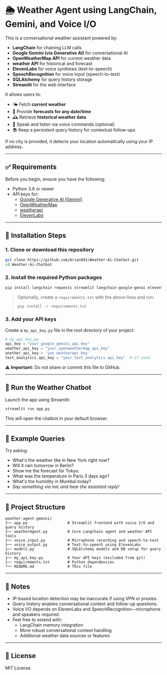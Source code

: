 # 🌦️ Weather Agent using LangChain, Gemini, and Voice I/O

This is a conversational weather assistant powered by:

- **LangChain** for chaining LLM calls  
- **Google Gemini (via Generative AI)** for conversational AI  
- **OpenWeatherMap API** for current weather data  
- **weather API** for historical and forecast
- **ElevenLabs** for voice synthesis (text-to-speech)  
- **SpeechRecognition** for voice input (speech-to-text)  
- **SQLAlchemy** for query history storage  
- **Streamlit** for the web interface  

It allows users to:

- 🌤️ Fetch **current weather**  
- 📅 Provide **forecasts for any date/time**  
- 🕰️ Retrieve **historical weather data**  
- 🎤 Speak and listen via voice commands (optional)  
- 📚 Keep a persistent query history for contextual follow-ups  

If no city is provided, it detects your location automatically using your IP address.

---


## ✅ Requirements

Before you begin, ensure you have the following:

- Python 3.8 or newer
- API keys for:
  - [Google Generative AI (Gemini)](https://makersuite.google.com/)
  - [OpenWeatherMap](https://openweathermap.org/api)
  - [weatherapi](http://weatherapi.com)
  - [ElevenLabs](https://elevenlabs.io/)

---

## 🧠 Installation Steps

### 1. Clone or download this repository

```bash
git clone https://github.com/Arian892/Weather-Ai-Chatbot.git
cd Weather-Ai-Chatbot
```

### 2. Install the required Python packages

```bash
pip install langchain requests streamlit langchain-google-genai elevenlabs SpeechRecognition sqlalchemy dateparser
```

> Optionally, create a `requirements.txt` with the above lines and run:
> ```bash
> pip install -r requirements.txt
> ```

### 3. Add your API keys

Create a `my_api_key.py` file in the root directory of your project:

```python
# my_api_key.py
api_key = "your_google_gemini_api_key"
weather_api_key = "your_openweathermap_api_key"
another_api_key = 'you weatherapi key'
text_analytics_api_key = "your_text_analytics_api_key"  # if used


```

⚠️ **Important:** Do not share or commit this file to GitHub.

---

## 🚀 Run the Weather Chatbot

Launch the app using Streamlit:

```bash
streamlit run app.py
```

This will open the chatbot in your default browser.

---

## 💬 Example Queries

Try asking:

- What's the weather like in New York right now?
- Will it rain tomorrow in Berlin?
- Show me the forecast for Tokyo.
- What was the temperature in Paris 3 days ago?
- What's the humidity in Mumbai today?
- *Say something via mic and hear the assistant reply!*  


---

## 📂 Project Structure

```
weather-agent-gemini/
├── app.py                  # Streamlit frontend with voice I/O and query history
├── weatherAgent.py         # Core LangChain agent and weather API tools
├── voice_input.py          # Microphone recording and speech-to-text
├── voice_output.py         # Text-to-speech using ElevenLabs
├── models.py               # SQLAlchemy models and DB setup for query history
├── my_api_key.py           # Your API keys (excluded from git)
├── requirements.txt        # Python dependencies
└── README.md               # This file

```

---

## 📌 Notes


- IP-based location detection may be inaccurate if using VPN or proxies.
- Query history enables conversational context and follow-up questions.
- Voice I/O depends on ElevenLabs and SpeechRecognition—microphone and speakers required.
- Feel free to extend with:
  - LangChain memory integration
  - More robust conversational context handling
  - Additional weather data sources or features

---

## 📜 License

MIT License.
